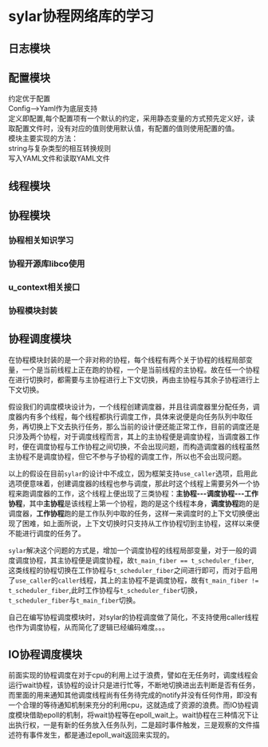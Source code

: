 # sylar协程网络库的学习
## 日志模块



## 配置模块
约定优于配置  
Config-->Yaml作为底层支持  
定义即配置,每个配置项有一个默认的约定，采用静态变量的方式预先定义好，读取配置文件时，没有对应的值则使用默认值，有配置的值则使用配置的值。  
模块主要实现的方法：  
string与复杂类型的相互转换规则  
写入YAML文件和读取YAML文件




## 线程模块


## 协程模块
### 协程相关知识学习

### 协程开源库libco使用

### u_context相关接口

### 协程模块封装


## 协程调度模块
在协程模块封装的是一个非对称的协程，每个线程有两个关于协程的线程局部变量，一个是当前线程上正在跑的协程，一个是当前线程的主协程。故在任一个协程在进行切换时，都需要与主协程进行上下文切换，再由主协程与其余子协程进行上下文切换。

假设我们的调度模块设计为，一个线程创建调度器，并且往调度器里分配任务，调度器内有多个线程，每个线程都执行调度工作，具体来说便是向任务队列中取任务，再切换上下文去执行任务，那么当前的设计便还能正常工作，目前的调度还是只涉及两个协程，对于调度线程而言，其上的主协程便是调度协程，当调度器工作时，便在调度协程与工作协程之间切换，不会出现问题，而构造调度器的线程虽然主协程不是调度协程，但它不参与子协程的调度工作，所以也不会出现问题。

以上的假设在目前`sylar`的设计中不成立，因为框架支持`use_caller`选项，启用此选项便意味着，创建调度器的线程也参与调度，那此时这个线程上需要另外一个协程来跑调度器的工作，这个线程上便出现了三类协程：**主协程---调度协程---工作协程**，其中**主协程**是该线程上第一个协程，跑的是这个线程本身，**调度协程**跑的是调度器，**工作协程**跑的是工作队列中取的任务，这样一来调度时的上下文切换便出现了困难，如上面所说，上下文切换时只支持从工作协程切到主协程，这样以来便不能进行调度的任务了。

`sylar`解决这个问题的方式是，增加一个调度协程的线程局部变量，对于一般的调度调度协程，其主协程便是调度协程，故`t_main_fiber == t_scheduler_fiber`,这类线程的协程切换在工作协程与`t_scheduler_fiber`之间进行即可，而对于启用了`use_caller`的`caller`线程，其上的主协程不是调度协程，故有`t_main_fiber != t_scheduler_fiber`,此时工作协程与`t_scheduler_fiber`切换，`t_scheduler_fiber`与`t_main_fiber`切换。

自己在编写协程调度模块时，对sylar的协程调度做了简化，不支持使用caller线程也作为调度协程，从而简化了逻辑已经编码难度。。。


## IO协程调度模块
前面实现的协程调度在对于cpu的利用上过于浪费，譬如在无任务时，调度线程会运行wait协程，该协程的设计只是进行忙等，不断地切换进出去判断是否有任务，而里面的用来通知其他调度线程尚有任务待完成的notify并没有任何作用，即没有一个合理的等待通知机制来充分的利用cpu，这就造成了资源的浪费。而IO协程调度模块借助epoll的机制，将wait协程等在epoll_wait上。wait协程在三种情况下让出执行权，一是有新的任务放入任务队列，二是超时事件触发，三是观察的文件描述符有事件发生，都是通过epoll_wait返回来实现的。






